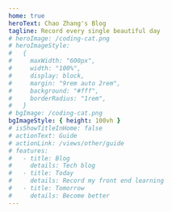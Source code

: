 ```yaml
---
home: true
heroText: Chao Zhang's Blog
tagline: Record every single beautiful day
# heroImage: /coding-cat.png
# heroImageStyle:
#   {
#     maxWidth: "600px",
#     width: "100%",
#     display: block,
#     margin: "9rem auto 2rem",
#     background: "#fff",
#     borderRadius: "1rem",
#   }
# bgImage: /coding-cat.png
bgImageStyle: { height: 100vh }
# isShowTitleInHome: false
# actionText: Guide
# actionLink: /views/other/guide
# features:
#   - title: Blog
#     details: Tech blog
#   - title: Today
#     details: Record my front end learning
#   - title: Tomorrow
#     details: Become better
---
```


